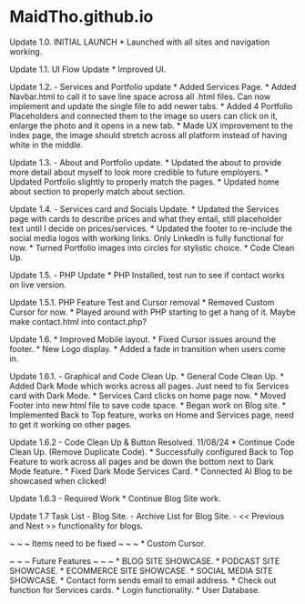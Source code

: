 # MaidTho.github.io

Update 1.0. INITIAL LAUNCH
    * Launched with all sites and navigation working.

Update 1.1. UI Flow Update
    * Improved UI.

Update 1.2. - Services and Portfolio update
    * Added Services Page.
    * Added Navbar.html to call it to save line space across all .html files. Can now implement and update the single file to add newer tabs. 
    * Added 4 Portfolio Placeholders and connected them to the image so users can click on it, enlarge the photo and it opens in a new tab. 
    * Made UX improvement to the index page, the image should stretch across all platform instead of having white in the middle.

Update 1.3. - About and Portfolio update.
    * Updated the about to provide more detail about myself to look more credible to future employers.
    * Updated Portfolio slightly to properly match the pages.
    * Updated home about section to properly match about section.

Update 1.4. - Services card and Socials Update.
    * Updated the Services page with cards to describe prices and what they entail, still placeholder text until I decide on prices/services.
    * Updated the footer to re-include the social media logos with working links. Only LinkedIn is fully functional for now.
    * Turned Portfolio images into circles for stylistic choice.
    * Code Clean Up.

Update 1.5. - PHP Update
    * PHP Installed, test run to see if contact works on live version.

Update 1.5.1. PHP Feature Test and Cursor removal
    * Removed Custom Cursor for now.
    * Played around with PHP starting to get a hang of it. Maybe make contact.html into contact.php?

Update 1.6.
    * Improved Mobile layout.
    * Fixed Cursor issues around the footer.
    * New Logo display.
    * Added a fade in transition when users come in.

Update 1.6.1. - Graphical and Code Clean Up.
    * General Code Clean Up.
    * Added Dark Mode which works across all pages. Just need to fix Services card with Dark Mode.
    * Services Card clicks on home page now.
    * Moved Footer into new html file to save code space.
    * Began work on Blog site.
    * Implemented Back to Top feature, works on Home and Services page, need to get it working on other pages.

Update 1.6.2 - Code Clean Up & Button Resolved. 11/08/24
    * Continue Code Clean Up. (Remove Duplicate Code).
    * Successfully configured Back to Top Feature to work across all pages and be down the bottom next to Dark Mode feature.
    * Fixed Dark Mode Services Card.
    * Connected AI Blog to be showcased when clicked!
    

Update 1.6.3 - Required Work
    * Continue Blog Site work.

Update 1.7 Task List
    - Blog Site.
    - Archive List for Blog Site.
    - << Previous and Next >> functionality for blogs.
    
~ ~ ~ Items need to be fixed ~ ~ ~ 
    * Custom Cursor.  

~ ~ ~ Future Features ~ ~ ~
    * BLOG SITE SHOWCASE.
    * PODCAST SITE SHOWCASE.
    * ECOMMERCE SITE SHOWCASE.
    * SOCIAL MEDIA SITE SHOWCASE.
    * Contact form sends email to email address.
    * Check out function for Services cards.
    * Login functionality.
    * User Database.